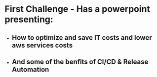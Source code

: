# First Challenge - Has a powerpoint presenting:
- ## How to optimize and save IT costs and lower aws services costs
- ## And some of the benfits of CI/CD & Release Automation